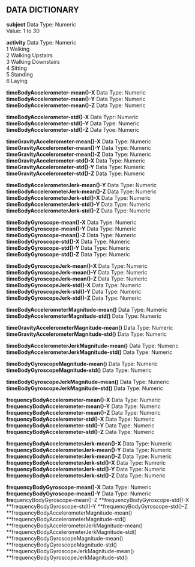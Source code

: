 ## DATA DICTIONARY
**subject**   Data Type: Numeric  
              Value: 1 to 30  


**activity**  Data Type: Numeric  
          1 Walking  
          2 Walking Upstairs  
          3 Walking Downstairs  
          4 Sitting  
          5 Standing  
          6 Laying  

**timeBodyAccelerometer-mean()-X**  Data Type: Numeric  
**timeBodyAccelerometer-mean()-Y**  Data Type: Numeric  
**timeBodyAccelerometer-mean()-Z**  Data Type: Numeric  

**timeBodyAccelerometer-std()-X**   Data Typr: Numeric  
**timeBodyAccelerometer-std()-Y**   Data Type: Numeric  
**timeBodyAccelerometer-std()-Z**   Data Tyoe: Numeric  

**timeGravityAccelerometer-mean()-X**   Data Type: Numeric    
**timeGravityAccelerometer-mean()-Y**   Data Type: Numeric  
**timeGravityAccelerometer-mean()-Z**   Data Type: Numeric  
**timeGravityAccelerometer-std()-X**   Data Type: Numeric  
**timeGravityAccelerometer-std()-Y**   Data Type: Numeric  
**timeGravityAccelerometer-std()-Z**   Data Type: Numeric  

**timeBodyAccelerometerJerk-mean()-Y**   Data Type: Numeric  
**timeBodyAccelerometerJerk-mean()-Z**   Data Type: Numeric  
**timeBodyAccelerometerJerk-std()-X**   Data Type: Numeric  
**timeBodyAccelerometerJerk-std()-Y**   Data Type: Numeric  
**timeBodyAccelerometerJerk-std()-Z**   Data Type: Numeric  

**timeBodyGyroscope-mean()-X**   Data Type: Numeric  
**timeBodyGyroscope-mean()-Y**   Data Type: Numeric  
**timeBodyGyroscope-mean()-Z**   Data Type: Numeric  
**timeBodyGyroscope-std()-X**   Data Type: Numeric  
**timeBodyGyroscope-std()-Y**   Data Type: Numeric  
**timeBodyGyroscope-std()-Z**   Data Type: Numeric  

**timeBodyGyroscopeJerk-mean()-X**   Data Type: Numeric  
**timeBodyGyroscopeJerk-mean()-Y**   Data Type: Numeric  
**timeBodyGyroscopeJerk-mean()-Z**   Data Type: Numeric  
**timeBodyGyroscopeJerk-std()-X**   Data Type: Numeric  
**timeBodyGyroscopeJerk-std()-Y**   Data Type: Numeric  
**timeBodyGyroscopeJerk-std()-Z**   Data Type: Numeric  

**timeBodyAccelerometerMagnitude-mean()**   Data Type: Numeric  
**timeBodyAccelerometerMagnitude-std()**   Data Type: Numeric  

**timeGravityAccelerometerMagnitude-mean()**   Data Type: Numeric  
**timeGravityAccelerometerMagnitude-std()**   Data Type: Numeric

**timeBodyAccelerometerJerkMagnitude-mean()**   Data Type: Numeric  
**timeBodyAccelerometerJerkMagnitude-std()**   Data Type: Numeric  

**timeBodyGyroscopeMagnitude-mean()**   Data Type: Numeric  
**timeBodyGyroscopeMagnitude-std()**   Data Type: Numeric  

**timeBodyGyroscopeJerkMagnitude-mean()**   Data Type: Numeric  
**timeBodyGyroscopeJerkMagnitude-std()**   Data Type: Numeric  

**frequencyBodyAccelerometer-mean()-X**   Data Type: Numeric  
**frequencyBodyAccelerometer-mean()-Y**   Data Type: Numeric  
**frequencyBodyAccelerometer-mean()-Z**   Data Type: Numeric  
**frequencyBodyAccelerometer-std()-X**   Data Type: Numeric  
**frequencyBodyAccelerometer-std()-Y**   Data Type: Numeric  
**frequencyBodyAccelerometer-std()-Z**   Data Type: Numeric  

**frequencyBodyAccelerometerJerk-mean()-X**   Data Type: Numeric  
**frequencyBodyAccelerometerJerk-mean()-Y**   Data Type: Numeric  
**frequencyBodyAccelerometerJerk-mean()-Z**   Data Type: Numeric  
**frequencyBodyAccelerometerJerk-std()-X**   Data Type: Numeric  
**frequencyBodyAccelerometerJerk-std()-Y**   Data Type: Numeric  
**frequencyBodyAccelerometerJerk-std()-Z**   Data Type: Numeric  

**frequencyBodyGyroscope-mean()-X**   Data Type: Numeric  
**frequencyBodyGyroscope-mean()-Y**   Data Type: Numeric  
**fre**quencyBodyGyroscope-mean()-Z
**frequencyBodyGyroscope-std()-X
**frequencyBodyGyroscope-std()-Y
**frequencyBodyGyroscope-std()-Z
**frequencyBodyAccelerometerMagnitude-mean()
**frequencyBodyAccelerometerMagnitude-std()
**frequencyBodyAccelerometerJerkMagnitude-mean()
**frequencyBodyAccelerometerJerkMagnitude-std()
**frequencyBodyGyroscopeMagnitude-mean()
**frequencyBodyGyroscopeMagnitude-std()
**frequencyBodyGyroscopeJerkMagnitude-mean()
**frequencyBodyGyroscopeJerkMagnitude-std()
